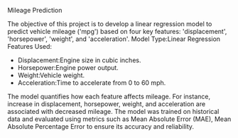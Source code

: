 Mileage Prediction

The objective of this project is to develop a linear regression model to predict vehicle mileage ('mpg') based on four key features: 'displacement', 'horsepower', 'weight', and 'acceleration'.
Model Type:Linear Regression
Features Used:
  - Displacement:Engine size in cubic inches.
  - Horsepower:Engine power output.
  - Weight:Vehicle weight.
  - Acceleration:Time to accelerate from 0 to 60 mph.

The model quantifies how each feature affects mileage. For instance, increase in displacement, horsepower, weight, and acceleration are associated with decreased mileage.
The model was trained on historical data and evaluated using metrics such as Mean Absolute Error (MAE), Mean Absolute Percentage Error to ensure its accuracy and reliability.
